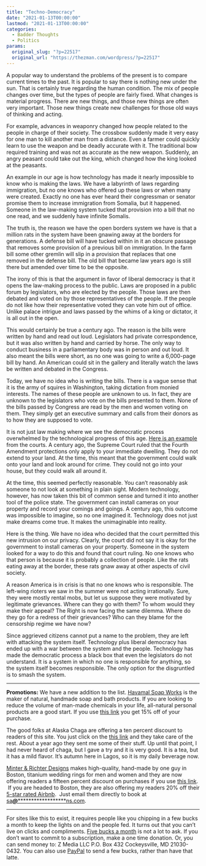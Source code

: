 ```yaml
---
title: "Techno-Democracy"
date: "2021-01-13T00:00:00"
lastmod: "2021-01-13T00:00:00"
categories:
  - Badder Thoughts
  - Politics
params:
  original_slug: "?p=22517"
  original_url: "https://thezman.com/wordpress/?p=22517"
---
```


A popular way to understand the problems of the present is to compare
current times to the past. It is popular to say there is nothing new
under the sun. That is certainly true regarding the human condition. The
mix of people changes over time, but the types of people are fairly
fixed. What changes is material progress. There are new things, and
those new things are often very important. Those new things create new
challenges for those old ways of thinking and acting.

For example, advances in weaponry changed how people related to the
people in charge of their society. The crossbow suddenly made it very
easy for one man to kill another man from a distance. Even a farmer
could quickly learn to use the weapon and be deadly accurate with it.
The traditional bow required training and was not as accurate as the new
weapon. Suddenly, an angry peasant could take out the king, which
changed how the king looked at the peasants.

An example in our age is how technology has made it nearly impossible to
know who is making the laws. We have a labyrinth of laws regarding
immigration, but no one knows who offered up these laws or when many
were created. Exactly no one has ever heard their congressman or senator
promise them to increase immigration from Somalia, but it happened.
Someone in the law-making system tucked that provision into a bill that
no one read, and we suddenly have infinite Somalis.

The truth is, the reason we have the open borders system we have is that
a million rats in the system have been gnawing away at the borders for
generations. A defense bill will have tucked within in it an obscure
passage that removes some provision of a previous bill on immigration.
In the farm bill some other gremlin will slip in a provision that
replaces that one removed in the defense bill. The old bill that became
law years ago is still there but amended over time to be the opposite.

The irony of this is that the argument in favor of liberal democracy is
that it opens the law-making process to the public. Laws are proposed in
a public forum by legislators, who are elected by the people. Those laws
are then debated and voted on by those representatives of the people. If
the people do not like how their representative voted they can vote him
out of office. Unlike palace intrigue and laws passed by the whims of a
king or dictator, it is all out in the open.

This would certainly be true a century ago. The reason is the bills were
written by hand and read out loud. Legislators had private
correspondence, but it was also written by hand and carried by horse.
The only way to conduct business in a parliamentary body was in person
and out loud. It also meant the bills were short, as no one was going to
write a 6,000-page bill by hand. An American could sit in the gallery
and literally watch the laws be written and debated in the Congress.

Today, we have no idea who is writing the bills. There is a vague sense
that it is the army of squires in Washington, taking dictation from
monied interests. The names of these people are unknown to us. In fact,
they are unknown to the legislators who vote on the bills presented to
them. None of the bills passed by Congress are read by the men and women
voting on them. They simply get an executive summary and calls from
their donors as to how they are supposed to vote.

It is not just law making where we see the democratic process
overwhelmed by the technological progress of this age. <a
href="https://www.agweb.com/article/government-cameras-hidden-private-property-welcome-open-fields"
rel="noopener" target="_blank">Here is an example</a> from the courts. A
century ago, the Supreme Court ruled that the Fourth Amendment
protections only apply to your immediate dwelling. They do not extend to
your land. At the time, this meant that the government could walk onto
your land and look around for crime. They could not go into your house,
but they could walk all around it.

At the time, this seemed perfectly reasonable. You can’t reasonably ask
someone to not look at something in plain sight. Modern technology,
however, has now taken this bit of common sense and turned it into
another tool of the police state. The government can install cameras on
your property and record your comings and goings. A century ago, this
outcome was impossible to imagine, so no one imagined it. Technology
does not just make dreams come true. It makes the unimaginable into
reality.

Here is the thing. We have no idea who decided that the court permitted
this new intrusion on our privacy. Clearly, the court did not say it is
okay for the government to install cameras on your property. Someone in
the system looked for a way to do this and found that court ruling. No
one knows who that person is because it is probably a collection of
people. Like the rats eating away at the border, these rats gnaw away at
other aspects of civil society.

A reason America is in crisis is that no one knows who is responsible.
The left-wing rioters we saw in the summer were not acting irrationally.
Sure, they were mostly rental mobs, but let us suppose they were
motivated by legitimate grievances. Where can they go with them? To whom
would they make their appeal? The Right is now facing the same dilemma.
Where do they go for a redress of their grievances? Who can they blame
for the censorship regime we have now?

Since aggrieved citizens cannot put a name to the problem, they are left
with attacking the system itself. Technology plus liberal democracy has
ended up with a war between the system and the people. Technology has
made the democratic process a black box that even the legislators do not
understand. It is a system in which no one is responsible for anything,
so the system itself becomes responsible. The only option for the
disgruntled is to smash the system.

------------------------------------------------------------------------

**Promotions:** We have a new addition to the list.
<a href="https://havamalsoapworks.com/" rel="noopener"
target="_blank">Havamal Soap Works</a> is the maker of natural, handmade
soap and bath products. If you are looking to reduce the volume of
man-made chemicals in your life, all-natural personal products are a
good start. If you use
<a href="https://havamalsoapworks.com/discount/ZMAN" rel="noopener"
target="_blank">this link</a> you get 15% off of your purchase.

The good folks at Alaska Chaga are offering a ten percent discount to
readers of this site. You just click on the
<a href="https://alaskachaga.us/discount/ZMAN" rel="noopener noreferrer"
target="_blank">this link</a> and they take care of the rest. About a
year ago they sent me some of their stuff. Up until that point, I had
never heard of chaga, but I gave a try and it is very good. It is a tea,
but it has a mild flavor. It’s autumn here in Lagos, so it is my daily
beverage now.

<a href="https://www.minterandrichterdesigns.com/"
rel="noreferrer nofollow noopener" target="_blank">Minter &amp; Richter
Designs</a> makes high-quality, hand-made by one guy in Boston, titanium
wedding rings for men and women and they are now offering readers a
fifteen percent discount on purchases if you use
<a href="https://www.minterandrichterdesigns.com/discount/ZMAN"
rel="noreferrer nofollow noopener" target="_blank">this link</a>. 
 <span class="highlight"><span class="colour"><span class="font"><span class="size">If
you are headed to Boston, they are also offering my readers 20% off
their <a
href="https://www.airbnb.com/users/7988017/listings?user_id=7988017&amp;s=3"
rel="noopener noreferrer" target="_blank">5-star rated Airbnb</a>.  Just
email them directly to book at
<a href="mailto:sa***@*********************ns.com"
data-original-string="SpEOUzK21Ls/QoLogGIBNg==cb7abdceRDN7aYJkWCYTBDzDVCDxztmaSnt84ZuaHMjhdDXXhV4MCGWKcaUEx9fHvFq"><span
class="apbct-email-encoder"
data-original-string="U26/0zMLIvbqmFlPk8oLJw==cb77pq+kj8FImHHKiFu5dCr6wlgycIjbeKgFhhCNLDYfKUGem0PVQRc2/sn/WfNnYpn"
title="This contact has been encoded by Anti-Spam by CleanTalk. Click to decode. To finish the decoding make sure that JavaScript is enabled in your browser.">sa<span
class="apbct-blur">***</span>@<span
class="apbct-blur">*********************</span>ns.com</span></a>.</span></span></span></span>

------------------------------------------------------------------------

For sites like this to exist, it requires people like you chipping in a
few bucks a month to keep the lights on and the people fed. It turns out
that you can’t live on clicks and compliments.
<a href="https://www.subscribestar.com/the-z-blog"
rel="noopener noreferrer" target="_blank">Five bucks a month</a> is not
a lot to ask. If you don’t want to commit to a subscription, make a one
time donation. Or, you can send money to: Z Media LLC P.O. Box 432
Cockeysville, MD 21030-0432. You can also use <a
href="https://www.paypal.com/cgi-bin/webscr?cmd=_s-xclick&amp;hosted_button_id=UDAS2Q8JYA6CN&amp;source=url"
rel="noopener noreferrer" target="_blank">PayPal</a> to send a few
bucks, rather than have that latte.
